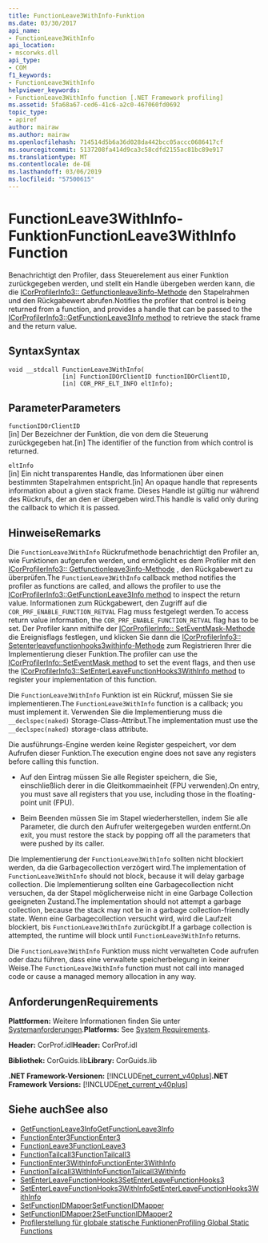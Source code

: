 ```yaml
---
title: FunctionLeave3WithInfo-Funktion
ms.date: 03/30/2017
api_name:
- FunctionLeave3WithInfo
api_location:
- mscorwks.dll
api_type:
- COM
f1_keywords:
- FunctionLeave3WithInfo
helpviewer_keywords:
- FunctionLeave3WithInfo function [.NET Framework profiling]
ms.assetid: 5fa68a67-ced6-41c6-a2c0-467060fd0692
topic_type:
- apiref
author: mairaw
ms.author: mairaw
ms.openlocfilehash: 714514d5b6a36d028da442bcc05accc0686417cf
ms.sourcegitcommit: 5137208fa414d9ca3c58cdfd2155ac81bc89e917
ms.translationtype: MT
ms.contentlocale: de-DE
ms.lasthandoff: 03/06/2019
ms.locfileid: "57500615"
---
```

# <a name="functionleave3withinfo-function"></a><span data-ttu-id="d29cc-102">FunctionLeave3WithInfo-Funktion</span><span class="sxs-lookup"><span data-stu-id="d29cc-102">FunctionLeave3WithInfo Function</span></span>
<span data-ttu-id="d29cc-103">Benachrichtigt den Profiler, dass Steuerelement aus einer Funktion zurückgegeben werden, und stellt ein Handle übergeben werden kann, die die [ICorProfilerInfo3:: Getfunctionleave3info-Methode](../../../../docs/framework/unmanaged-api/profiling/icorprofilerinfo3-getfunctionleave3info-method.md) den Stapelrahmen und den Rückgabewert abrufen.</span><span class="sxs-lookup"><span data-stu-id="d29cc-103">Notifies the profiler that control is being returned from a function, and provides a handle that can be passed to the [ICorProfilerInfo3::GetFunctionLeave3Info method](../../../../docs/framework/unmanaged-api/profiling/icorprofilerinfo3-getfunctionleave3info-method.md) to retrieve the stack frame and the return value.</span></span>  
  
## <a name="syntax"></a><span data-ttu-id="d29cc-104">Syntax</span><span class="sxs-lookup"><span data-stu-id="d29cc-104">Syntax</span></span>  
  
```  
void __stdcall FunctionLeave3WithInfo(  
               [in] FunctionIDOrClientID functionIDOrClientID,  
               [in] COR_PRF_ELT_INFO eltInfo);  
```  
  
## <a name="parameters"></a><span data-ttu-id="d29cc-105">Parameter</span><span class="sxs-lookup"><span data-stu-id="d29cc-105">Parameters</span></span>  
 `functionIDOrClientID`  
 <span data-ttu-id="d29cc-106">[in] Der Bezeichner der Funktion, die von dem die Steuerung zurückgegeben hat.</span><span class="sxs-lookup"><span data-stu-id="d29cc-106">[in] The identifier of the function from which control is returned.</span></span>  
  
 `eltInfo`  
 <span data-ttu-id="d29cc-107">[in] Ein nicht transparentes Handle, das Informationen über einen bestimmten Stapelrahmen entspricht.</span><span class="sxs-lookup"><span data-stu-id="d29cc-107">[in] An opaque handle that represents information about a given stack frame.</span></span> <span data-ttu-id="d29cc-108">Dieses Handle ist gültig nur während des Rückrufs, der an den er übergeben wird.</span><span class="sxs-lookup"><span data-stu-id="d29cc-108">This handle is valid only during the callback to which it is passed.</span></span>  
  
## <a name="remarks"></a><span data-ttu-id="d29cc-109">Hinweise</span><span class="sxs-lookup"><span data-stu-id="d29cc-109">Remarks</span></span>  
 <span data-ttu-id="d29cc-110">Die `FunctionLeave3WithInfo` Rückrufmethode benachrichtigt den Profiler an, wie Funktionen aufgerufen werden, und ermöglicht es dem Profiler mit den [ICorProfilerInfo3:: Getfunctionleave3info-Methode](../../../../docs/framework/unmanaged-api/profiling/icorprofilerinfo3-getfunctionleave3info-method.md) , den Rückgabewert zu überprüfen.</span><span class="sxs-lookup"><span data-stu-id="d29cc-110">The `FunctionLeave3WithInfo` callback method notifies the profiler as functions are called, and allows the profiler to use the [ICorProfilerInfo3::GetFunctionLeave3Info method](../../../../docs/framework/unmanaged-api/profiling/icorprofilerinfo3-getfunctionleave3info-method.md) to inspect the return value.</span></span> <span data-ttu-id="d29cc-111">Informationen zum Rückgabewert, den Zugriff auf die `COR_PRF_ENABLE_FUNCTION_RETVAL` Flag muss festgelegt werden.</span><span class="sxs-lookup"><span data-stu-id="d29cc-111">To access return value information, the `COR_PRF_ENABLE_FUNCTION_RETVAL` flag has to be set.</span></span> <span data-ttu-id="d29cc-112">Der Profiler kann mithilfe der [ICorProfilerInfo:: SetEventMask-Methode](../../../../docs/framework/unmanaged-api/profiling/icorprofilerinfo-seteventmask-method.md) die Ereignisflags festlegen, und klicken Sie dann die [ICorProfilerInfo3:: Setenterleavefunctionhooks3withinfo-Methode](../../../../docs/framework/unmanaged-api/profiling/icorprofilerinfo3-setenterleavefunctionhooks3withinfo-method.md) zum Registrieren Ihrer die Implementierung dieser Funktion.</span><span class="sxs-lookup"><span data-stu-id="d29cc-112">The profiler can use the [ICorProfilerInfo::SetEventMask method](../../../../docs/framework/unmanaged-api/profiling/icorprofilerinfo-seteventmask-method.md) to set the event flags, and then use the [ICorProfilerInfo3::SetEnterLeaveFunctionHooks3WithInfo method](../../../../docs/framework/unmanaged-api/profiling/icorprofilerinfo3-setenterleavefunctionhooks3withinfo-method.md) to register your implementation of this function.</span></span>  
  
 <span data-ttu-id="d29cc-113">Die `FunctionLeave3WithInfo` Funktion ist ein Rückruf, müssen Sie sie implementieren.</span><span class="sxs-lookup"><span data-stu-id="d29cc-113">The `FunctionLeave3WithInfo` function is a callback; you must implement it.</span></span> <span data-ttu-id="d29cc-114">Verwenden Sie die Implementierung muss die `__declspec(naked)` Storage-Class-Attribut.</span><span class="sxs-lookup"><span data-stu-id="d29cc-114">The implementation must use the `__declspec(naked)` storage-class attribute.</span></span>  
  
 <span data-ttu-id="d29cc-115">Die ausführungs-Engine werden keine Register gespeichert, vor dem Aufrufen dieser Funktion.</span><span class="sxs-lookup"><span data-stu-id="d29cc-115">The execution engine does not save any registers before calling this function.</span></span>  
  
-   <span data-ttu-id="d29cc-116">Auf den Eintrag müssen Sie alle Register speichern, die Sie, einschließlich derer in die Gleitkommaeinheit (FPU verwenden).</span><span class="sxs-lookup"><span data-stu-id="d29cc-116">On entry, you must save all registers that you use, including those in the floating-point unit (FPU).</span></span>  
  
-   <span data-ttu-id="d29cc-117">Beim Beenden müssen Sie im Stapel wiederherstellen, indem Sie alle Parameter, die durch den Aufrufer weitergegeben wurden entfernt.</span><span class="sxs-lookup"><span data-stu-id="d29cc-117">On exit, you must restore the stack by popping off all the parameters that were pushed by its caller.</span></span>  
  
 <span data-ttu-id="d29cc-118">Die Implementierung der `FunctionLeave3WithInfo` sollten nicht blockiert werden, da die Garbagecollection verzögert wird.</span><span class="sxs-lookup"><span data-stu-id="d29cc-118">The implementation of `FunctionLeave3WithInfo` should not block, because it will delay garbage collection.</span></span> <span data-ttu-id="d29cc-119">Die Implementierung sollten eine Garbagecollection nicht versuchen, da der Stapel möglicherweise nicht in eine Garbage Collection geeigneten Zustand.</span><span class="sxs-lookup"><span data-stu-id="d29cc-119">The implementation should not attempt a garbage collection, because the stack may not be in a garbage collection-friendly state.</span></span> <span data-ttu-id="d29cc-120">Wenn eine Garbagecollection versucht wird, wird die Laufzeit blockiert, bis `FunctionLeave3WithInfo` zurückgibt.</span><span class="sxs-lookup"><span data-stu-id="d29cc-120">If a garbage collection is attempted, the runtime will block until `FunctionLeave3WithInfo` returns.</span></span>  
  
 <span data-ttu-id="d29cc-121">Die `FunctionLeave3WithInfo` Funktion muss nicht verwalteten Code aufrufen oder dazu führen, dass eine verwaltete speicherbelegung in keiner Weise.</span><span class="sxs-lookup"><span data-stu-id="d29cc-121">The `FunctionLeave3WithInfo` function must not call into managed code or cause a managed memory allocation in any way.</span></span>  
  
## <a name="requirements"></a><span data-ttu-id="d29cc-122">Anforderungen</span><span class="sxs-lookup"><span data-stu-id="d29cc-122">Requirements</span></span>  
 <span data-ttu-id="d29cc-123">**Plattformen:** Weitere Informationen finden Sie unter [Systemanforderungen](../../../../docs/framework/get-started/system-requirements.md).</span><span class="sxs-lookup"><span data-stu-id="d29cc-123">**Platforms:** See [System Requirements](../../../../docs/framework/get-started/system-requirements.md).</span></span>  
  
 <span data-ttu-id="d29cc-124">**Header:** CorProf.idl</span><span class="sxs-lookup"><span data-stu-id="d29cc-124">**Header:** CorProf.idl</span></span>  
  
 <span data-ttu-id="d29cc-125">**Bibliothek:** CorGuids.lib</span><span class="sxs-lookup"><span data-stu-id="d29cc-125">**Library:** CorGuids.lib</span></span>  
  
 <span data-ttu-id="d29cc-126">**.NET Framework-Versionen:** [!INCLUDE[net_current_v40plus](../../../../includes/net-current-v40plus-md.md)]</span><span class="sxs-lookup"><span data-stu-id="d29cc-126">**.NET Framework Versions:** [!INCLUDE[net_current_v40plus](../../../../includes/net-current-v40plus-md.md)]</span></span>  
  
## <a name="see-also"></a><span data-ttu-id="d29cc-127">Siehe auch</span><span class="sxs-lookup"><span data-stu-id="d29cc-127">See also</span></span>
- [<span data-ttu-id="d29cc-128">GetFunctionLeave3Info</span><span class="sxs-lookup"><span data-stu-id="d29cc-128">GetFunctionLeave3Info</span></span>](../../../../docs/framework/unmanaged-api/profiling/icorprofilerinfo3-getfunctionleave3info-method.md)
- [<span data-ttu-id="d29cc-129">FunctionEnter3</span><span class="sxs-lookup"><span data-stu-id="d29cc-129">FunctionEnter3</span></span>](../../../../docs/framework/unmanaged-api/profiling/functionenter3-function.md)
- [<span data-ttu-id="d29cc-130">FunctionLeave3</span><span class="sxs-lookup"><span data-stu-id="d29cc-130">FunctionLeave3</span></span>](../../../../docs/framework/unmanaged-api/profiling/functionleave3-function.md)
- [<span data-ttu-id="d29cc-131">FunctionTailcall3</span><span class="sxs-lookup"><span data-stu-id="d29cc-131">FunctionTailcall3</span></span>](../../../../docs/framework/unmanaged-api/profiling/functiontailcall3-function.md)
- [<span data-ttu-id="d29cc-132">FunctionEnter3WithInfo</span><span class="sxs-lookup"><span data-stu-id="d29cc-132">FunctionEnter3WithInfo</span></span>](../../../../docs/framework/unmanaged-api/profiling/functionenter3withinfo-function.md)
- [<span data-ttu-id="d29cc-133">FunctionTailcall3WithInfo</span><span class="sxs-lookup"><span data-stu-id="d29cc-133">FunctionTailcall3WithInfo</span></span>](../../../../docs/framework/unmanaged-api/profiling/functiontailcall3withinfo-function.md)
- [<span data-ttu-id="d29cc-134">SetEnterLeaveFunctionHooks3</span><span class="sxs-lookup"><span data-stu-id="d29cc-134">SetEnterLeaveFunctionHooks3</span></span>](../../../../docs/framework/unmanaged-api/profiling/icorprofilerinfo3-setenterleavefunctionhooks3-method.md)
- [<span data-ttu-id="d29cc-135">SetEnterLeaveFunctionHooks3WithInfo</span><span class="sxs-lookup"><span data-stu-id="d29cc-135">SetEnterLeaveFunctionHooks3WithInfo</span></span>](../../../../docs/framework/unmanaged-api/profiling/icorprofilerinfo3-setenterleavefunctionhooks3withinfo-method.md)
- [<span data-ttu-id="d29cc-136">SetFunctionIDMapper</span><span class="sxs-lookup"><span data-stu-id="d29cc-136">SetFunctionIDMapper</span></span>](../../../../docs/framework/unmanaged-api/profiling/icorprofilerinfo-setfunctionidmapper-method.md)
- [<span data-ttu-id="d29cc-137">SetFunctionIDMapper2</span><span class="sxs-lookup"><span data-stu-id="d29cc-137">SetFunctionIDMapper2</span></span>](../../../../docs/framework/unmanaged-api/profiling/icorprofilerinfo3-setfunctionidmapper2-method.md)
- [<span data-ttu-id="d29cc-138">Profilerstellung für globale statische Funktionen</span><span class="sxs-lookup"><span data-stu-id="d29cc-138">Profiling Global Static Functions</span></span>](../../../../docs/framework/unmanaged-api/profiling/profiling-global-static-functions.md)
